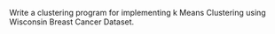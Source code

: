 Write a clustering program for implementing k Means Clustering using Wisconsin Breast Cancer Dataset.
